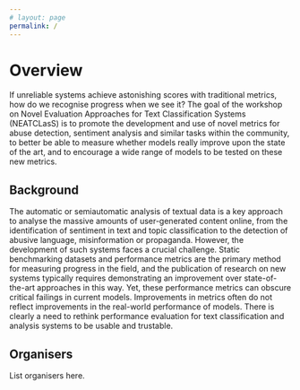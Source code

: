 ```yaml
---
# layout: page
permalink: /
---
```


# Overview

If unreliable systems achieve astonishing scores with traditional metrics, how do we recognise progress when we see it? The goal of the workshop on Novel Evaluation Approaches for Text Classification Systems (NEATCLasS) is to promote the development and use of novel metrics for abuse detection, sentiment analysis and similar tasks within the community, to better be able to measure whether models really improve upon the state of the art, and to encourage a wide range of models to be tested on these new metrics.

## Background

The automatic or semiautomatic analysis of textual data is a key approach to analyse the massive amounts of user-generated content online, from the identification of sentiment in text and topic classification to the detection of abusive language, misinformation or propaganda. However, the development of such systems faces a crucial challenge. Static benchmarking datasets and performance metrics are the primary method for measuring progress in the field, and the publication of research on new systems typically requires demonstrating an improvement over state-of-the-art approaches in this way. Yet, these performance metrics can obscure critical failings in current models. Improvements in metrics often do not reflect improvements in the real-world performance of models. There is clearly a need to rethink performance evaluation for text classification and analysis systems to be usable and trustable.

## Organisers

List organisers here.
